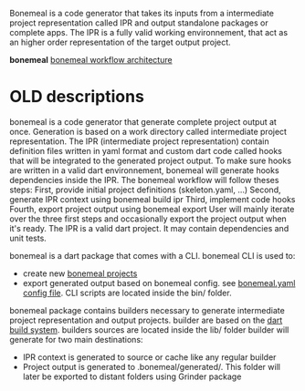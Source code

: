Bonemeal is a code generator that takes its inputs from a intermediate project representation called IPR and output standalone packages or complete apps.
The IPR is a fully valid working environnement, that act as an higher order representation of the target output project.

**bonemeal**
[bonemeal workflow architecture](/assets/doc/bonemeal_workflow.jpg)

# OLD descriptions

bonemeal is a code generator that generate complete project output at once.
Generation is based on a work directory called intermediate project representation. The IPR (intermediate project representation) contain definition files written in yaml format and custom dart code called hooks that will be integrated to the generated project output.
To make sure hooks are written in a valid dart environnement, bonemeal will generate hooks dependencies inside the IPR.
The bonemeal workflow will follow theses steps:
First, provide initial project definitions (skeleton.yaml, ...)
Second, generate IPR context using bonemeal build ipr
Third, implement code hooks
Fourth, export project output using bonemeal export
User will mainly iterate over the three first steps and occasionally export the project output when it's ready.
The IPR is a valid dart project. It may contain dependencies and unit tests.


bonemeal is a dart package that comes with a CLI.
bonemeal CLI is used to:
  - create new [bonemeal projects]()
  - export generated output based on bonemeal config. see [bonemeal.yaml config file]().
CLI scripts are located inside the bin/ folder.

bonemeal package contains builders necessary to generate intermediate project representation and output projects.
builder are based on the [dart build system]().
builders sources are located inside the lib/ folder
builder will generate for two main destinations:
  - IPR context is generated to source or cache like any regular builder
  - Project output is generated to .bonemeal/generated/. This folder will later be exported to distant folders using Grinder package